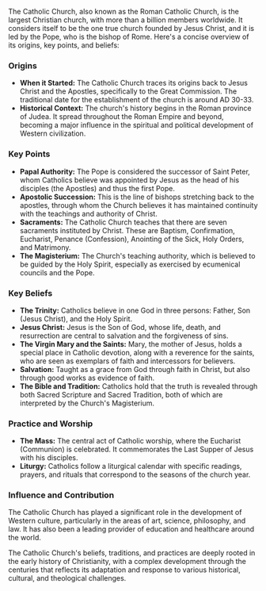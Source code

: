 The Catholic Church, also known as the Roman Catholic Church, is the largest Christian church, with more than a billion members worldwide. It considers itself to be the one true church founded by Jesus Christ, and it is led by the Pope, who is the bishop of Rome. Here's a concise overview of its origins, key points, and beliefs:

### Origins

- **When it Started:** The Catholic Church traces its origins back to Jesus Christ and the Apostles, specifically to the Great Commission. The traditional date for the establishment of the church is around AD 30-33.
- **Historical Context:** The church's history begins in the Roman province of Judea. It spread throughout the Roman Empire and beyond, becoming a major influence in the spiritual and political development of Western civilization.

### Key Points

- **Papal Authority:** The Pope is considered the successor of Saint Peter, whom Catholics believe was appointed by Jesus as the head of his disciples (the Apostles) and thus the first Pope.
- **Apostolic Succession:** This is the line of bishops stretching back to the apostles, through whom the Church believes it has maintained continuity with the teachings and authority of Christ.
- **Sacraments:** The Catholic Church teaches that there are seven sacraments instituted by Christ. These are Baptism, Confirmation, Eucharist, Penance (Confession), Anointing of the Sick, Holy Orders, and Matrimony.
- **The Magisterium:** The Church's teaching authority, which is believed to be guided by the Holy Spirit, especially as exercised by ecumenical councils and the Pope.

### Key Beliefs

- **The Trinity:** Catholics believe in one God in three persons: Father, Son (Jesus Christ), and the Holy Spirit.
- **Jesus Christ:** Jesus is the Son of God, whose life, death, and resurrection are central to salvation and the forgiveness of sins.
- **The Virgin Mary and the Saints:** Mary, the mother of Jesus, holds a special place in Catholic devotion, along with a reverence for the saints, who are seen as exemplars of faith and intercessors for believers.
- **Salvation:** Taught as a grace from God through faith in Christ, but also through good works as evidence of faith.
- **The Bible and Tradition:** Catholics hold that the truth is revealed through both Sacred Scripture and Sacred Tradition, both of which are interpreted by the Church's Magisterium.

### Practice and Worship

- **The Mass:** The central act of Catholic worship, where the Eucharist (Communion) is celebrated. It commemorates the Last Supper of Jesus with his disciples.
- **Liturgy:** Catholics follow a liturgical calendar with specific readings, prayers, and rituals that correspond to the seasons of the church year.

### Influence and Contribution

The Catholic Church has played a significant role in the development of Western culture, particularly in the areas of art, science, philosophy, and law. It has also been a leading provider of education and healthcare around the world.

The Catholic Church's beliefs, traditions, and practices are deeply rooted in the early history of Christianity, with a complex development through the centuries that reflects its adaptation and response to various historical, cultural, and theological challenges.